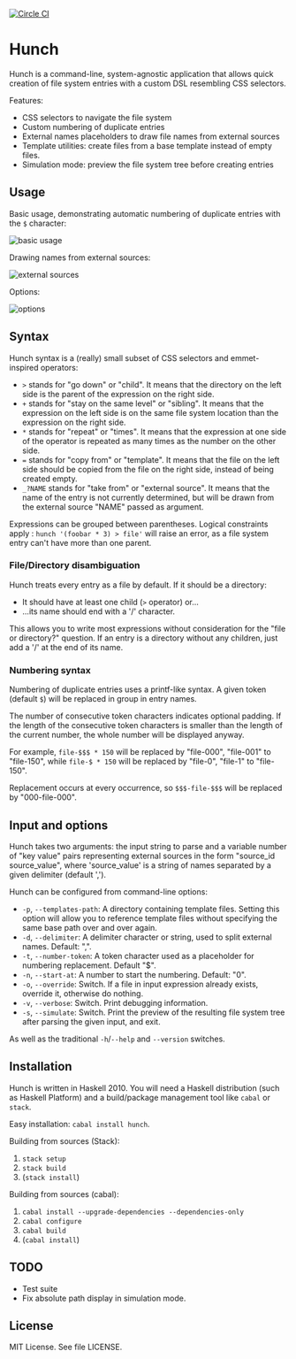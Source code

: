 [![Circle CI](https://circleci.com/gh/loganbraga/hunch.svg?style=svg&circle-token=bd86bd1deecf32a401e762de7032989fb9b74c31)](https://circleci.com/gh/loganbraga/hunch)
# Hunch

Hunch is a command-line, system-agnostic application that allows quick creation of file system entries with a custom DSL resembling CSS selectors.

Features:

+ CSS selectors to navigate the file system
+ Custom numbering of duplicate entries
+ External names placeholders to draw file names from external sources
+ Template utilities: create files from a base template instead of empty files.
+ Simulation mode: preview the file system tree before creating entries

## Usage

Basic usage, demonstrating automatic numbering of duplicate entries with the `$` character:


![basic usage](https://i.imgur.com/Y0TtKKH.png)


Drawing names from external sources:


![external sources](https://i.imgur.com/URN1Ymb.png)

Options:


![options](https://i.imgur.com/qDXvpjY.png)


## Syntax

Hunch syntax is a (really) small subset of CSS selectors and emmet-inspired operators:

+ `>` stands for "go down" or "child". It means that the directory on the left side is the parent of
the expression on the right side.
+ `+` stands for "stay on the same level" or "sibling". It means that the expression on the left side
is on the same file system location than the expression on the right side.
+ `*` stands for "repeat" or "times". It means that the expression at one side of the operator is
repeated as many times as the number on the other side.
+ `=` stands for "copy from" or "template". It means that the file on the left side should be copied from
the file on the right side, instead of being created empty.
+ `_?NAME` stands for "take from" or "external source". It means that the name of the entry is not currently determined,
but will be drawn from the external source "NAME" passed as argument.

Expressions can be grouped between parentheses. Logical constraints apply : `hunch '(foobar * 3) > file'` will raise an error, as
a file system entry can't have more than one parent.

### File/Directory disambiguation

Hunch treats every entry as a file by default. If it should be a directory:

+ It should have at least one child (`>` operator) or...
+ ...its name should end with a '/' character.

This allows you to write most expressions without consideration for the "file or directory?" question.
If an entry is a directory without any children, just add a '/' at the end of its name.

### Numbering syntax

Numbering of duplicate entries uses a printf-like syntax. A given token (default `$`) will be replaced in group in entry names.

The number of consecutive token characters indicates optional padding.
If the length of the consecutive token characters is smaller than the length of the current number, the whole number will be displayed anyway.

For example, `file-$$$ * 150` will be replaced by "file-000", "file-001" to "file-150", while
`file-$ * 150` will be replaced by "file-0", "file-1" to "file-150".

Replacement occurs at every occurrence, so `$$$-file-$$$` will be replaced by "000-file-000".


## Input and options

Hunch takes two arguments: the input string to parse and a variable number of "key value" pairs
representing external sources in the form "source_id source_value", where 'source_value' is a string of names separated by a given delimiter (default ',').

Hunch can be configured from command-line options:

+ `-p`, `--templates-path`: A directory containing template files. Setting this option will allow you to reference
template files without specifying the same base path over and over again.
+ `-d`, `--delimiter`: A delimiter character or string, used to split external names. Default: ",".
+ `-t`, `--number-token`: A token character used as a placeholder for numbering replacement. Default "$".
+ `-n`, `--start-at`: A number to start the numbering. Default: "0".
+ `-o`, `--override`: Switch. If a file in input expression already exists, override it, otherwise do nothing.
+ `-v`, `--verbose`: Switch. Print debugging information.
+ `-s`, `--simulate`: Switch. Print the preview of the resulting file system tree after parsing the given input, and exit.

As well as the traditional `-h`/`--help` and `--version` switches.


## Installation

Hunch is written in Haskell 2010. You will need a Haskell distribution (such as Haskell Platform) and a
build/package management tool like `cabal` or `stack`.

Easy installation: `cabal install hunch`.

Building from sources (Stack):

1. `stack setup`
2. `stack build`
3. (`stack install`)

Building from sources (cabal):

1. `cabal install --upgrade-dependencies --dependencies-only`
2. `cabal configure`
3. `cabal build`
4. (`cabal install`)


## TODO

+ Test suite
+ Fix absolute path display in simulation mode.


## License

MIT License. See file LICENSE.
